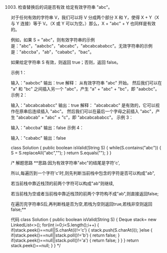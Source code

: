 1003. 检查替换后的词是否有效
给定有效字符串 "abc"。

对于任何有效的字符串 V，我们可以将 V 分成两个部分 X 和 Y，使得 X + Y（X 与 Y 连接）等于 V。（X 或 Y 可以为空。）那么，X + "abc" + Y 也同样是有效的。

例如，如果 S = "abc"，则有效字符串的示例是："abc"，"aabcbc"，"abcabc"，"abcabcababcc"。无效字符串的示例是："abccba"，"ab"，"cababc"，"bac"。

如果给定字符串 S 有效，则返回 true；否则，返回 false。

 

示例 1：

输入："aabcbc"
输出：true
解释：
从有效字符串 "abc" 开始。
然后我们可以在 "a" 和 "bc" 之间插入另一个 "abc"，产生 "a" + "abc" + "bc"，即 "aabcbc"。
示例 2：

输入："abcabcababcc"
输出：true
解释：
"abcabcabc" 是有效的，它可以视作在原串后连续插入 "abc"。
然后我们可以在最后一个字母之前插入 "abc"，产生 "abcabcab" + "abc" + "c"，即 "abcabcababcc"。
示例 3：

输入："abccba"
输出：false
示例 4：

输入："cababc"
输出：false

class Solution {
    public boolean isValid(String S) {
        while(S.contains("abc")) {
            S = S.replaceAll("abc","");
        }
        return S.equals("");
    }
}

/*
解题思路
**思路:因为有效字符串"abc"的结尾是字符'c',

所以,每遍历到一个字符'c'时,则先判断当前栈中包含的字符是否可以构成"ab",

若当前栈中靠近栈顶的前两个字符可以构成"ab"则继续,

若当前栈为空或者当前栈中靠近栈顶的前两个字符构不成"ab",则直接返回false;

在遍历完字符串S后,再判断栈是否为空,若栈为空则返回true,若栈非空则返回false;**

代码
class Solution {
    public boolean isValid(String S) {
    	Deque<Character> stack= new LinkedList<>();
    	for(int i=0;i<S.length();i++) {
    		if(stack.peek()==null||S.charAt(i)!='c') {
    			stack.push(S.charAt(i));
    		}else {
    			if(stack.peek()==null||stack.poll()!='b') {
    				return false;
    			}
    			if(stack.peek()==null||stack.poll()!='a') {
    				return false;
    			}
    		}
    	}
    	return stack.peek()==null;
    }
}
*/
